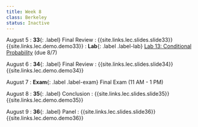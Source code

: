 ```yaml
---
title: Week 8
class: Berkeley
status: Inactive
---
```


August 5
: **33**{: .label} Final Review
: {{site.links.lec.slides.slide33}} {{site.links.lec.demo.demo33}}
: **Lab**{: .label .label-lab} [Lab 13: Conditional Probability](https://data8.datahub.berkeley.edu/hub/user-redirect/git-pull?repo=https%3A%2F%2Fgithub.com%2Fdata-8%2Fmaterials-su23&urlpath=retro%2Ftree%2Fmaterials-su23%2Fmaterials%2Flab%2Flab13%2Flab13.ipynb&branch=main) (due 8/7)

August 6
: **34**{: .label} Final Review
: {{site.links.lec.slides.slide34}} {{site.links.lec.demo.demo34}}

August 7
: **Exam**{: .label .label-exam} Final Exam (11 AM - 1 PM)

August 8
: **35**{: .label} Conclusion
: {{site.links.lec.slides.slide35}} {{site.links.lec.demo.demo35}}

August 9
: **36**{: .label} Panel
: {{site.links.lec.slides.slide36}} {{site.links.lec.demo.demo36}}
